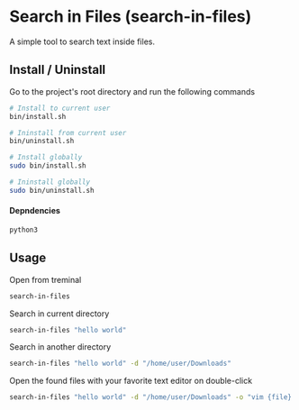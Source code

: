 # Search in Files (search-in-files)
A simple tool to search text inside files.

## Install / Uninstall
Go to the project's root directory and run the following commands
```bash
# Install to current user
bin/install.sh

# Ininstall from current user
bin/uninstall.sh

# Install globally
sudo bin/install.sh

# Ininstall globally
sudo bin/uninstall.sh
```
#### Depndencies
```bash
python3
```

## Usage
Open from treminal
```bash
search-in-files
```
Search in current directory
```bash
search-in-files "hello world"
```
Search in another directory
```bash
search-in-files "hello world" -d "/home/user/Downloads"
```
Open the found files with your favorite text editor on double-click
```bash
search-in-files "hello world" -d "/home/user/Downloads" -o "vim {file}:{line}"
```
